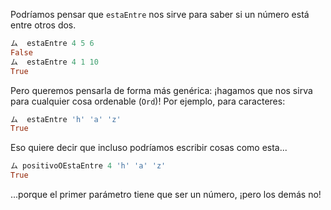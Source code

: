 Podríamos pensar que `estaEntre` nos sirve para saber si un número está entre otros dos. 

```haskell
ム  estaEntre 4 5 6
False
ム  estaEntre 4 1 10
True
```

Pero queremos pensarla de forma más genérica: ¡hagamos que nos sirva para cualquier cosa ordenable (`Ord`)! Por ejemplo, para caracteres:

```haskell
ム  estaEntre 'h' 'a' 'z'
True
```

Eso quiere decir que incluso podríamos escribir cosas como esta...

```haskell
ム positivoOEstaEntre 4 'h' 'a' 'z'
True
```

...porque el primer parámetro tiene que ser un número, ¡pero los demás no!

